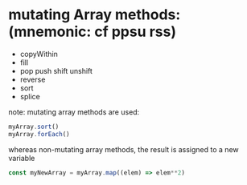 
# mutating Array methods: (mnemonic: cf ppsu rss)

* copyWithin
* fill
* pop push shift unshift
* reverse
* sort
* splice

note: mutating array methods are used:
```js
myArray.sort()
myArray.forEach() 
```
whereas non-mutating array methods, the result is assigned to a new variable
```js
const myNewArray = myArray.map((elem) => elem**2)
```

